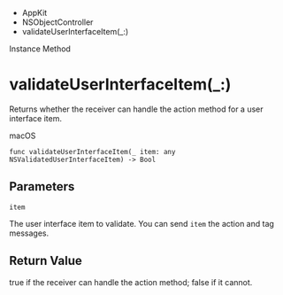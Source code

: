 

- AppKit
- NSObjectController
-  validateUserInterfaceItem(\_:) 

Instance Method

# validateUserInterfaceItem(\_:)

Returns whether the receiver can handle the action method for a user interface item.

macOS

``` source
func validateUserInterfaceItem(_ item: any NSValidatedUserInterfaceItem) -> Bool
```

## Parameters 

`item`  

The user interface item to validate. You can send `item` the action and tag messages.

## Return Value

true if the receiver can handle the action method; false if it cannot.

